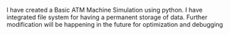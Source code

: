 I have created a Basic ATM Machine Simulation using python. I have integrated file system for having a permanent storage of data. Further modification will be happening in the future for optimization and debugging
